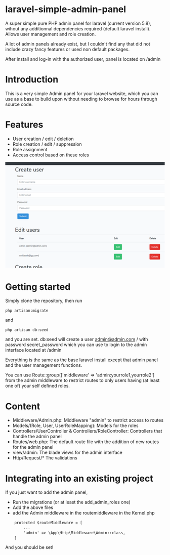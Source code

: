# laravel-simple-admin-panel
A super simple pure PHP admin panel for laravel (current version 5.8), wihout any additionnal dependencies required (default laravel install). Allows user management and role creation.

A lot of admin panels already exist, but I couldn't find any that did not include crazy fancy features or used non default packages.

After install and log-in with the authorized user, panel is located on /admin

# Introduction
This is a very simple Admin panel for your laravel website, which you can use as a base to build upon without needing to browse for hours through source code.

# Features
- User creation / edit / deletion
- Role creation / edit / suppression
- Role assignment
- Access control based on these roles

![description](media/screenshot.PNG)


# Getting started

Simply clone the repository, then run
```
php artisan:migrate
```
and 
```
php artisan db:seed
```
and you are set. db:seed will create a user admin@admin.com / with password secret_password which you can use to login to the admin interface located at /admin

Everything is the same as the base laravel install except that admin panel and the user management functions.

You can use Route::group(['middleware' => 'admin:yourrole1,yourrole2'] from the admin middleware to restrict routes to only users having (at least one of) your self defined roles.

# Content

- Middleware/Admin.php: Middleware "admin" to restrict access to routes
- Models/(Role, User, UserRoleMapping): Models for the roles
- Controllers/UserController & Controllers/RoleController: Controllers that handle the admin panel
- Routes/web.php: The default route file with the addition of new routes for the admin panel
- view/admin: The blade views for the admin interface
- Http/Request/* The validations

# Integrating into an existing project
If you just want to add the admin panel,
- Run the migrations (or at least the add_admin_roles one)
- Add the above files
- add the Admin middleware in the routemiddleware  in the Kernel.php
```
    protected $routeMiddleware = [
        ...
        'admin' => \App\Http\Middleware\Admin::class,
    ]
```

And you should be set!
